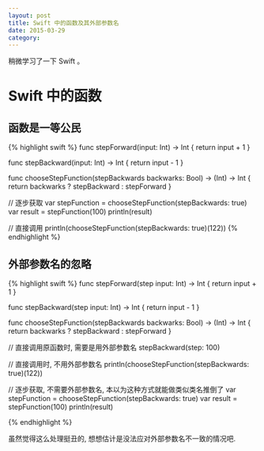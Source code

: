 ```yaml
---
layout: post
title: Swift 中的函数及其外部参数名
date: 2015-03-29
category:
---
```


稍微学习了一下 Swift 。

# Swift 中的函数
## 函数是一等公民

{% highlight swift %}
func stepForward(input: Int) -> Int {
  return input + 1
}

func stepBackward(input: Int) -> Int {
  return input - 1
}

func chooseStepFunction(stepBackwards backwarks: Bool) -> (Int) -> Int {
  return backwarks ? stepBackward : stepForward
}

// 逐步获取
var stepFunction = chooseStepFunction(stepBackwards: true)
var result = stepFunction(100)
println(result)

// 直接调用
println(chooseStepFunction(stepBackwards: true)(122))
{% endhighlight %}

## 外部参数名的忽略
{% highlight swift %}
func stepForward(step input: Int) -> Int {
  return input + 1
}

func stepBackward(step input: Int) -> Int {
  return input - 1
}

func chooseStepFunction(stepBackwards backwarks: Bool) -> (Int) -> Int {
  return backwarks ? stepBackward : stepForward
}

// 直接调用原函数时, 需要是用外部参数名
stepBackward(step: 100)

// 直接调用时, 不用外部参数名
println(chooseStepFunction(stepBackwards: true)(122))

// 逐步获取, 不需要外部参数名, 本以为这种方式就能做类似类名推倒了
var stepFunction = chooseStepFunction(stepBackwards: true)
var result = stepFunction(100)
println(result)

{% endhighlight %}

虽然觉得这么处理挺丑的, 想想估计是没法应对外部参数名不一致的情况吧.
